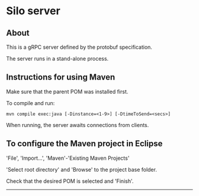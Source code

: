# Silo server

## About

This is a gRPC server defined by the protobuf specification.

The server runs in a stand-alone process.


## Instructions for using Maven

Make sure that the parent POM was installed first.

To compile and run:

```
mvn compile exec:java [-Dinstance=<1-9>] [-DtimeToSend=<secs>]
```

When running, the server awaits connections from clients.


## To configure the Maven project in Eclipse

'File', 'Import...', 'Maven'-'Existing Maven Projects'

'Select root directory' and 'Browse' to the project base folder.

Check that the desired POM is selected and 'Finish'.


----

